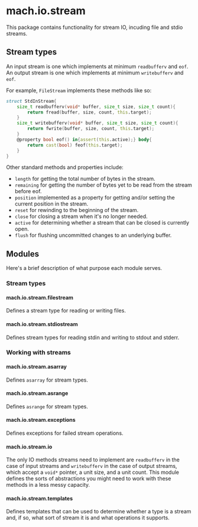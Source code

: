 # mach.io.stream

This package contains functionality for stream IO, incuding file and stdio streams.

## Stream types

An input stream is one which implements at minimum `readbufferv` and `eof`.
An output stream is one which implements at minimum `writebufferv` and `eof`.

For example, `FileStream` implements these methods like so:

``` D
struct StdInStream{
    size_t readbufferv(void* buffer, size_t size, size_t count){
        return fread(buffer, size, count, this.target);
    }
    size_t writebufferv(void* buffer, size_t size, size_t count){
        return fwrite(buffer, size, count, this.target);
    }
    @property bool eof() in{assert(this.active);} body{
        return cast(bool) feof(this.target);
    }
}
```

Other standard methods and properties include:

- `length` for getting the total number of bytes in the stream.
- `remaining` for getting the number of bytes yet to be read from the stream before eof.
- `position` implemented as a property for getting and/or setting the current position in the stream.
- `reset` for rewinding to the beginning of the stream.
- `close` for closing a stream when it's no longer needed.
- `active` for determining whether a stream that can be closed is currently open.
- `flush` for flushing uncommitted changes to an underlying buffer.

## Modules

Here's a brief description of what purpose each module serves.

### Stream types

#### mach.io.stream.filestream

Defines a stream type for reading or writing files.

#### mach.io.stream.stdiostream

Defines stream types for reading stdin and writing to stdout and stderr.

### Working with streams

#### mach.io.stream.asarray

Defines `asarray` for stream types.

#### mach.io.stream.asrange

Defines `asrange` for stream types.

#### mach.io.stream.exceptions

Defines exceptions for failed stream operations.

#### mach.io.stream.io

The only IO methods streams need to implement are `readbufferv` in the case of
input streams and `writebufferv` in the case of output streams, which accept
a `void*` pointer, a unit size, and a unit count. This module defines the sorts
of abstractions you might need to work with these methods in a less messy
capacity.

#### mach.io.stream.templates

Defines templates that can be used to determine whether a type is a stream and,
if so, what sort of stream it is and what operations it supports.

